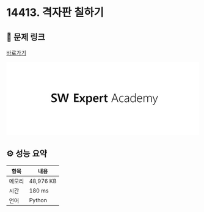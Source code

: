 # 14413. 격자판 칠하기

## 🔗 문제 링크

[바로가기](https://swexpertacademy.com/main/code/problem/problemDetail.do?contestProbId=AYEXgKnKKg0DFARx)

![SWEA 로고](../../images/swea.jpg)

## ⚙️ 성능 요약

| 항목   | 내용      |
| ------ | --------- |
| 메모리 | 48,976 KB |
| 시간   | 180 ms    |
| 언어   | Python    |
